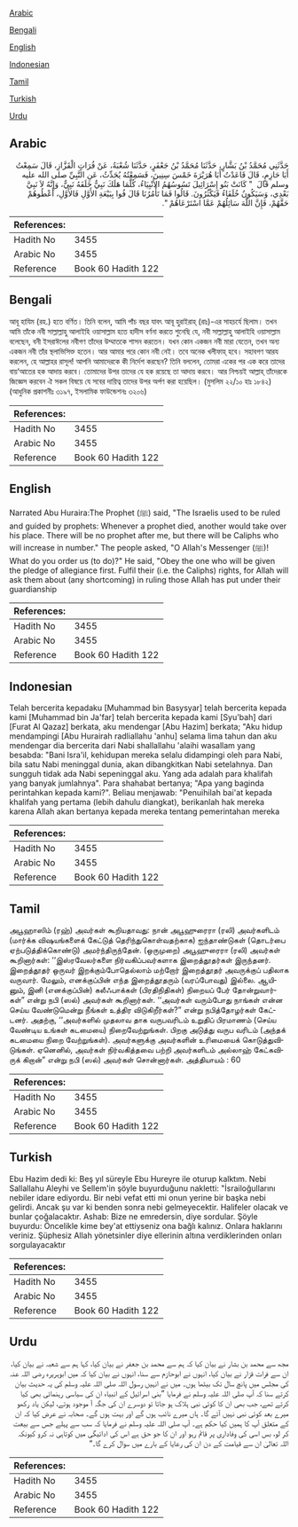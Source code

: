 [Arabic](#arabic)

[Bengali](#bengali)

[English](#english)

[Indonesian](#indonesian)

[Tamil](#tamil)

[Turkish](#turkish)

[Urdu](#urdu)

## Arabic


<div dir="rtl" lang="ar" style={{fontSize:'larger',backgroundColor:'#f8f9fa',padding:20}}>
حَدَّثَنِي مُحَمَّدُ بْنُ بَشَّارٍ، حَدَّثَنَا مُحَمَّدُ بْنُ جَعْفَرٍ، حَدَّثَنَا شُعْبَةُ، عَنْ فُرَاتٍ الْقَزَّازِ، قَالَ سَمِعْتُ أَبَا حَازِمٍ، قَالَ قَاعَدْتُ أَبَا هُرَيْرَةَ خَمْسَ سِنِينَ، فَسَمِعْتُهُ يُحَدِّثُ، عَنِ النَّبِيِّ صلى الله عليه وسلم قَالَ ‏ "‏ كَانَتْ بَنُو إِسْرَائِيلَ تَسُوسُهُمُ الأَنْبِيَاءُ، كُلَّمَا هَلَكَ نَبِيٌّ خَلَفَهُ نَبِيٌّ، وَإِنَّهُ لاَ نَبِيَّ بَعْدِي، وَسَيَكُونُ خُلَفَاءُ فَيَكْثُرُونَ‏.‏ قَالُوا فَمَا تَأْمُرُنَا قَالَ فُوا بِبَيْعَةِ الأَوَّلِ فَالأَوَّلِ، أَعْطُوهُمْ حَقَّهُمْ، فَإِنَّ اللَّهَ سَائِلُهُمْ عَمَّا اسْتَرْعَاهُمْ ‏"‏‏.‏
</div>
<div style={{backgroundColor:'#f8f9fa',padding:20, marginBottom: 10}}><table> <thead> <tr> <th>References:</th> <th></th> </tr> </thead> <tbody><tr><td>Hadith No</td><td>3455</td></tr><tr><td>Arabic No</td><td>3455</td></tr><tr><td>Reference</td><td>Book 60 Hadith 122</td></tr></tbody></table></div>

## Bengali


<div dir="ltr" lang="bn" style={{fontSize:'larger',backgroundColor:'#f8f9fa',padding:20}}>
আবূ হাযিম (রহ.) হতে বর্ণিত। তিনি বলেন, আমি পাঁচ বছর যাবৎ আবূ হুরাইরাহ্ (রাঃ)-এর সাহচর্যে ছিলাম। তখন আমি তাঁকে নবী সাল্লাল্লাহু আলাইহি ওয়াসাল্লাম হতে হাদীস বর্ণনা করতে শুনেছি যে, নবী সাল্লাল্লাহু আলাইহি ওয়াসাল্লাম বলেছেন, বনী ইসরাঈলের নবীগণ তাঁদের উম্মাতকে শাসন করতেন। যখন কোন একজন নবী মারা যেতেন, তখন অন্য একজন নবী তাঁর স্থলাভিসিক্ত হতেন। আর আমার পরে কোন নবী নেই। তবে অনেক খলীফাহ্ হবে। সহাবগণ আরয করলেন, হে আল্লাহর রাসূল! আপনি আমাদেরকে কী নির্দেশ করছেন? তিনি বললেন, তোমরা একের পর এক করে তাদের বায়‘আতের হক আদায় করবে। তোমাদের উপর তাদের যে হক রয়েছে তা আদায় করবে। আর নিশ্চয়ই আল্লাহ্ তাঁদেরকে জিজ্ঞেস করবেন ঐ সকল বিষয়ে যে সবের দায়িত্ব তাদের উপর অর্পণ করা হয়েছিল। (মুসলিম ২২/১০ হাঃ ১৮৪২) (আধুনিক প্রকাশনীঃ ৩১৯৭, ইসলামিক ফাউন্ডেশনঃ ৩২০৬)
</div>
<div style={{backgroundColor:'#f8f9fa',padding:20, marginBottom: 10}}><table> <thead> <tr> <th>References:</th> <th></th> </tr> </thead> <tbody><tr><td>Hadith No</td><td>3455</td></tr><tr><td>Arabic No</td><td>3455</td></tr><tr><td>Reference</td><td>Book 60 Hadith 122</td></tr></tbody></table></div>

## English


<div dir="ltr" lang="en" style={{fontSize:'larger',backgroundColor:'#f8f9fa',padding:20}}>
Narrated Abu Huraira:The Prophet (ﷺ) said, "The Israelis used to be ruled and guided by prophets: Whenever a prophet died, another would take over his place. There will be no prophet after me, but there will be Caliphs who will increase in number." The people asked, "O Allah's Messenger (ﷺ)! What do you order us (to do)?" He said, "Obey the one who will be given the pledge of allegiance first. Fulfil their (i.e. the Caliphs) rights, for Allah will ask them about (any shortcoming) in ruling those Allah has put under their guardianship
</div>
<div style={{backgroundColor:'#f8f9fa',padding:20, marginBottom: 10}}><table> <thead> <tr> <th>References:</th> <th></th> </tr> </thead> <tbody><tr><td>Hadith No</td><td>3455</td></tr><tr><td>Arabic No</td><td>3455</td></tr><tr><td>Reference</td><td>Book 60 Hadith 122</td></tr></tbody></table></div>

## Indonesian


<div dir="ltr" lang="id" style={{fontSize:'larger',backgroundColor:'#f8f9fa',padding:20}}>
Telah bercerita kepadaku [Muhammad bin Basysyar] telah bercerita kepada kami [Muhammad bin Ja'far] telah bercerita kepada kami [Syu'bah] dari [Furat Al Qazaz] berkata, aku mendengar [Abu Hazim] berkata; "Aku hidup mendampingi [Abu Hurairah radliallahu 'anhu] selama lima tahun dan aku mendengar dia bercerita dari Nabi shallallahu 'alaihi wasallam yang besabda: "Bani Isra'il, kehidupan mereka selalu didampingi oleh para Nabi, bila satu Nabi meninggal dunia, akan dibangkitkan Nabi setelahnya. Dan sungguh tidak ada Nabi sepeninggal aku. Yang ada adalah para khalifah yang banyak jumlahnya". Para shahabat bertanya; "Apa yang baginda perintahkan kepada kami?". Beliau menjawab: "Penuihilah bai'at kepada khalifah yang pertama (lebih dahulu diangkat), berikanlah hak mereka karena Allah akan bertanya kepada mereka tentang pemerintahan mereka
</div>
<div style={{backgroundColor:'#f8f9fa',padding:20, marginBottom: 10}}><table> <thead> <tr> <th>References:</th> <th></th> </tr> </thead> <tbody><tr><td>Hadith No</td><td>3455</td></tr><tr><td>Arabic No</td><td>3455</td></tr><tr><td>Reference</td><td>Book 60 Hadith 122</td></tr></tbody></table></div>

## Tamil


<div dir="ltr" lang="ta" style={{fontSize:'larger',backgroundColor:'#f8f9fa',padding:20}}>
அபூஹாஸிம் (ரஹ்) அவர்கள் கூறியதாவது: நான் அபூஹுரைரா (ரலி) அவர்களிடம் (மார்க்க விஷயங்களைக் கேட்டுத் தெரிந்துகொள்வதற்காக) ஐந்தாண்டுகள் (தொடர்பை ஏற்படுத்திக்கொண்டு) அமர்ந்திருந்தேன். (ஒருமுறை) அபூஹுரைரா (ரலி) அவர்கள் கூறினார்கள்: ‘‘இஸ்ரவேலர்களை நிர்வகிப்பவர்களாக இறைத்தூதர்கள் இருந்தனர். இறைத்தூதர் ஒருவர் இறக்கும்போதெல்லாம் மற்றோர் இறைத்தூதர் அவருக்குப் பதிலாக வருவார். மேலும், எனக்குப்பின் எந்த இறைத்தூதரும் (வரப்போவது) இல்லை. ஆயினும், இனி (எனக்குப்பின்) கலீஃபாக்கள் (பிரதிநிதிகள்) நிறையப் பேர் தோன்றுவார்கள்” என்று நபி (ஸல்) அவர்கள் கூறினார்கள். ‘‘அவர்கள் வரும்போது நாங்கள் என்ன செய்ய வேண்டுமென்று நீங்கள் உத்திர விடுகிறீர்கள்?” என்று நபித்தோழர்கள் கேட்டனர். அதற்கு, ‘‘அவர்களில் முதலாவ தாக வருபவரிடம் உறுதிப் பிரமாணம் (செய்ய வேண்டிய உங்கள் கடமையை) நிறைவேற்றுங்கள். பிறகு அடுத்து வருப வரிடம் (அந்தக் கடமையை நிறை வேற்றுங்கள்). அவர்களுக்கு அவர்களின் உரிமையைக் கொடுத்துவிடுங்கள். ஏனெனில், அவர்கள் நிர்வகித்தவை பற்றி அவர்களிடம் அல்லாஹ் கேட்கவிருக் கிறான்” என்று நபி (ஸல்) அவர்கள் சொன்னார்கள். அத்தியாயம் : 60
</div>
<div style={{backgroundColor:'#f8f9fa',padding:20, marginBottom: 10}}><table> <thead> <tr> <th>References:</th> <th></th> </tr> </thead> <tbody><tr><td>Hadith No</td><td>3455</td></tr><tr><td>Arabic No</td><td>3455</td></tr><tr><td>Reference</td><td>Book 60 Hadith 122</td></tr></tbody></table></div>

## Turkish


<div dir="ltr" lang="tr" style={{fontSize:'larger',backgroundColor:'#f8f9fa',padding:20}}>
Ebu Hazim dedi ki: Beş yıl süreyle Ebu Hureyre ile oturup kalktım. Nebi Sallallahu Aleyhi ve Sellem'in şöyle buyurduğunu nakletti: "İsrailoğullarını nebiler idare ediyordu. Bir nebi vefat etti mi onun yerine bir başka nebi gelirdi. Ancak şu var ki benden sonra nebi gelmeyecektir. Halifeler olacak ve bunlar çoğalacaktır. Ashab: Bize ne emredersin, diye sordular. Şöyle buyurdu: Öncelikle kime bey'at ettiyseniz ona bağlı kalınız. Onlara haklarını veriniz. Şüphesiz Allah yönetsinler diye ellerinin altına verdiklerinden onları sorgulayacaktır
</div>
<div style={{backgroundColor:'#f8f9fa',padding:20, marginBottom: 10}}><table> <thead> <tr> <th>References:</th> <th></th> </tr> </thead> <tbody><tr><td>Hadith No</td><td>3455</td></tr><tr><td>Arabic No</td><td>3455</td></tr><tr><td>Reference</td><td>Book 60 Hadith 122</td></tr></tbody></table></div>

## Urdu


<div dir="rtl" lang="ur" style={{fontSize:'larger',backgroundColor:'#f8f9fa',padding:20}}>
مجھ سے محمد بن بشار نے بیان کیا کہ ہم سے محمد بن جعفر نے بیان کیا، کہا ہم سے شعبہ نے بیان کیا، ان سے فرات قزار نے بیان کیا، انہوں نے ابوحازم سے سنا، انہوں نے بیان کیا کہ میں ابوہریرہ رضی اللہ عنہ کی مجلس میں پانچ سال تک بیٹھا ہوں۔ میں نے انہیں رسول اللہ صلی اللہ علیہ وسلم کی یہ حدیث بیان کرتے سنا کہ آپ صلی اللہ علیہ وسلم نے فرمایا ”بنی اسرائیل کے انبیاء ان کی سیاسی رہنمائی بھی کیا کرتے تھے، جب بھی ان کا کوئی نبی ہلاک ہو جاتا تو دوسرے ان کی جگہ آ موجود ہوتے، لیکن یاد رکھو میرے بعد کوئی نبی نہیں آئے گا۔ ہاں میرے نائب ہوں گے اور بہت ہوں گے۔ صحابہ نے عرض کیا کہ ان کے متعلق آپ کا ہمیں کیا حکم ہے۔ آپ صلی اللہ علیہ وسلم نے فرمایا کہ سب سے پہلے جس سے بیعت کر لو، بس اسی کی وفاداری پر قائم رہو اور ان کا جو حق ہے اس کی ادائیگی میں کوتاہی نہ کرو کیونکہ اللہ تعالیٰ ان سے قیامت کے دن ان کی رعایا کے بارے میں سوال کرے گا۔“
</div>
<div style={{backgroundColor:'#f8f9fa',padding:20, marginBottom: 10}}><table> <thead> <tr> <th>References:</th> <th></th> </tr> </thead> <tbody><tr><td>Hadith No</td><td>3455</td></tr><tr><td>Arabic No</td><td>3455</td></tr><tr><td>Reference</td><td>Book 60 Hadith 122</td></tr></tbody></table></div>